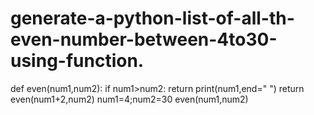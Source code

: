 # generate-a-python-list-of-all-th-even-number-between-4to30-using-function.
def even(num1,num2):
    if num1>num2:
        return
    print(num1,end=" ")
    return even(num1+2,num2)
num1=4;num2=30
even(num1,num2)
